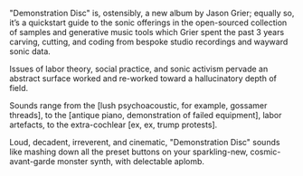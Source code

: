 "Demonstration Disc" is, ostensibly, a new album by Jason Grier; equally so, it’s a quickstart guide to the sonic offerings in the open-sourced collection of samples and generative music tools which Grier spent the past 3 years carving, cutting, and coding from bespoke studio recordings and wayward sonic data.

Issues of labor theory, social practice, and sonic activism pervade an abstract surface worked and re-worked toward a hallucinatory depth of field.

Sounds range from the [lush psychoacoustic, for example, gossamer threads], to the [antique piano, demonstration of failed equipment], labor artefacts, to the extra-cochlear [ex, ex, trump protests].

Loud, decadent, irreverent, and cinematic, "Demonstration Disc" sounds like mashing down all the preset buttons on your sparkling-new, cosmic-avant-garde monster synth, with delectable aplomb.
